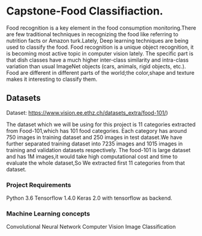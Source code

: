 # Capstone-Food Classifiaction.
Food recognition is a key element in the food consumption monitoring.There are few traditional techniques in recognizing the food like referring to nutrition facts or Amazon turk.Lately, Deep learning techniques are being used to classify the food. Food recognition is a unique object recognition, it is becoming most active topic in computer vision lately. The specific part is that dish classes have a much higher inter-class similarity and intra-class variation than usual ImageNet objects (cars, animals, rigid objects, etc.).
Food are different in different parts of the world;the color,shape and texture makes it interesting to classify them.

## Datasets

Dataset: https://www.vision.ee.ethz.ch/datasets_extra/food-101/)

The dataset which we will be using for this project is 11 categories extracted from Food-101,which has 101 food categories.
Each category has around 750 images in training dataset and 250 images in test dataset.We have further separated training dataset into 7235 images and 1015 images in training and validation datasets respectively.
The food-101 is large dataset and has 1M images,it would take high computational cost and time to evaluate the whole dataset,So We extracted first 11 categories from that dataset.

### Project Requirements
Python 3.6
Tensorflow 1.4.0
Keras 2.0 with tensorflow as backend.

### Machine Learning concepts

Convolutional Neural Network
Computer Vision
Image Classification


